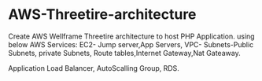 # AWS-Threetire-architecture
Create AWS Wellframe Threetire architecture to host PHP Application.
using below AWS Services:
EC2- Jump server,App Servers,
VPC- Subnets-Public Subnets, private Subnets,
     Route tables,Internet Gateway,Nat Gateaway.
     
Application Load Balancer,
AutoScalling Group,
RDS.
